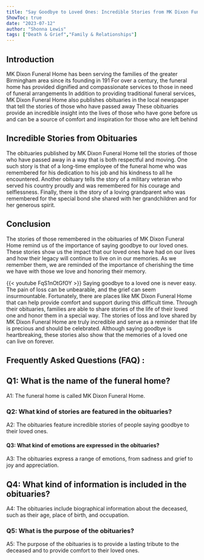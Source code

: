 ```yaml
---
title: "Say Goodbye to Loved Ones: Incredible Stories from MK Dixon Funeral Home Obituaries"
ShowToc: true 
date: "2023-07-12"
author: "Shonna Lewis" 
tags: ["Death & Grief","Family & Relationships"]
---
```

## Introduction

MK Dixon Funeral Home has been serving the families of the greater Birmingham area since its founding in 191 For over a century, the funeral home has provided dignified and compassionate services to those in need of funeral arrangements In addition to providing traditional funeral services, MK Dixon Funeral Home also publishes obituaries in the local newspaper that tell the stories of those who have passed away These obituaries provide an incredible insight into the lives of those who have gone before us and can be a source of comfort and inspiration for those who are left behind

## Incredible Stories from Obituaries

The obituaries published by MK Dixon Funeral Home tell the stories of those who have passed away in a way that is both respectful and moving. One such story is that of a long-time employee of the funeral home who was remembered for his dedication to his job and his kindness to all he encountered. Another obituary tells the story of a military veteran who served his country proudly and was remembered for his courage and selflessness. Finally, there is the story of a loving grandparent who was remembered for the special bond she shared with her grandchildren and for her generous spirit. 

## Conclusion

The stories of those remembered in the obituaries of MK Dixon Funeral Home remind us of the importance of saying goodbye to our loved ones. These stories show us the impact that our loved ones have had on our lives and how their legacy will continue to live on in our memories. As we remember them, we are reminded of the importance of cherishing the time we have with those we love and honoring their memory.

{{< youtube FqS1nOtGfOY >}} 
Saying goodbye to a loved one is never easy. The pain of loss can be unbearable, and the grief can seem insurmountable. Fortunately, there are places like MK Dixon Funeral Home that can help provide comfort and support during this difficult time. Through their obituaries, families are able to share stories of the life of their loved one and honor them in a special way. The stories of loss and love shared by MK Dixon Funeral Home are truly incredible and serve as a reminder that life is precious and should be celebrated. Although saying goodbye is heartbreaking, these stories also show that the memories of a loved one can live on forever.

## Frequently Asked Questions (FAQ) :
<h2>Q1: What is the name of the funeral home?</h2>

A1: The funeral home is called MK Dixon Funeral Home. 

<h3>Q2: What kind of stories are featured in the obituaries?</h3>

A2: The obituaries feature incredible stories of people saying goodbye to their loved ones. 

<h4>Q3: What kind of emotions are expressed in the obituaries?</h4>

A3: The obituaries express a range of emotions, from sadness and grief to joy and appreciation. 

<h2>Q4: What kind of information is included in the obituaries?</h2>

A4: The obituaries include biographical information about the deceased, such as their age, place of birth, and occupation. 

<h3>Q5: What is the purpose of the obituaries?</h3>

A5: The purpose of the obituaries is to provide a lasting tribute to the deceased and to provide comfort to their loved ones.



